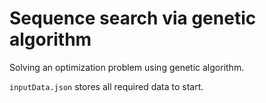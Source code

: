 # Sequence search via genetic algorithm

Solving an optimization problem using genetic algorithm.

`inputData.json` stores all required data to start.